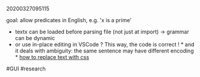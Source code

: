 20200327095115

goal: allow predicates in English, e.g. 'x is a prime'

* textx can be loaded before parsing file (not just at import) → grammar can be dynamic
* or use in-place editing in VSCode ? This way, the code is correct !
        * and it deals with ambiguity: the same sentence may have different encoding
        * [how to replace text with css](https://stackoverflow.com/questions/7896402/how-can-i-replace-text-with-css)

#GUI #research
